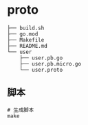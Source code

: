 # proto
 
```
├── build.sh
├── go.mod
├── Makefile
├── README.md
└── user
    ├── user.pb.go
    ├── user.pb.micro.go
    └── user.proto
```

## 脚本


```
# 生成脚本
make
```
 




